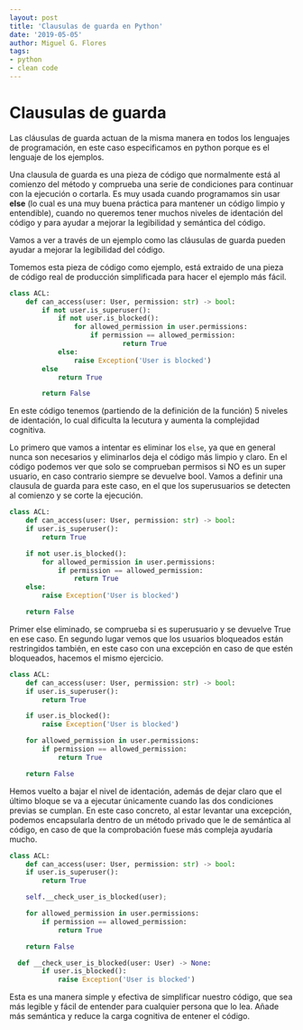 ```yaml
---
layout: post
title: 'Clausulas de guarda en Python'
date: '2019-05-05'
author: Miguel G. Flores
tags:
- python
- clean code
---
```


# Clausulas de guarda
Las cláusulas de guarda actuan de la misma manera en todos los lenguajes de programación, en este caso especificamos en python porque es el lenguaje de los ejemplos.

Una clausula de guarda es una pieza de código que normalmente está al comienzo del método y comprueba una serie de condiciones para continuar con la ejecución o cortarla. Es muy usada cuando programamos sin usar **else** (lo cual es una muy buena práctica para mantener un código limpio y entendible), cuando no queremos tener muchos niveles de identación del código y para ayudar a mejorar la legibilidad y semántica del código.

Vamos a ver a través de un ejemplo como las cláusulas de guarda pueden ayudar a mejorar la legibilidad del código.

Tomemos esta pieza de código como ejemplo, está extraido de una pieza de código real de producción simplificada para hacer el ejemplo más fácil.

```python
class ACL:
	def can_access(user: User, permission: str) -> bool:
	    if not user.is_superuser():
	        if not user.is_blocked():
	            for allowed_permission in user.permissions:
					if permission == allowed_permission:
							return True
	        else:
	            raise Exception('User is blocked')
		else
			return True

		return False
```

En este código tenemos (partiendo de la definición de la función) 5 niveles de identación, lo cual dificulta la lecutura y aumenta la complejidad cognitiva.

Lo primero que vamos a intentar es eliminar los `else`, ya que en general nunca son necesarios y eliminarlos deja el código más limpio y claro. En el código podemos ver que solo se comprueban permisos si NO es un super usuario, en caso contrario siempre se devuelve bool. Vamos a definir una clausula de guarda para este caso, en el que los superusuarios se detecten al comienzo y se corte la ejecución.

```python
class ACL:
	def can_access(user: User, permission: str) -> bool:
    if user.is_superuser():
		return True

    if not user.is_blocked():
        for allowed_permission in user.permissions:
			if permission == allowed_permission:
				return True
    else:
        raise Exception('User is blocked')

	return False
```

Primer else eliminado, se comprueba si es superusuario y se devuelve True en ese caso. En segundo lugar vemos que los usuarios bloqueados están restringidos también, en este caso con una excepción en caso de que estén bloqueados, hacemos el mismo ejercicio.

```python
class ACL:
	def can_access(user: User, permission: str) -> bool:
    if user.is_superuser():
		return True

    if user.is_blocked():
		raise Exception('User is blocked')

    for allowed_permission in user.permissions:
		if permission == allowed_permission:
			return True

	return False
```

Hemos vuelto a bajar el nivel de identación, además de dejar claro que el último bloque se va a ejecutar únicamente cuando las dos condiciones previas se cumplan. En este caso concreto, al estar levantar una excepción, podemos encapsularla dentro de un método privado que le de semántica al código, en caso de que la comprobación fuese más compleja ayudaría mucho.

```python
class ACL:
	def can_access(user: User, permission: str) -> bool:
    if user.is_superuser():
		return True

    self.__check_user_is_blocked(user);

    for allowed_permission in user.permissions:
		if permission == allowed_permission:
			return True

	return False

  def __check_user_is_blocked(user: User) -> None:
		if user.is_blocked():
			raise Exception('User is blocked')
```

Esta es una manera simple y efectiva de simplificar nuestro código, que sea más legible y fácil de entender para cualquier persona que lo lea. Añade más semántica y reduce la carga cognitiva de entener el código.